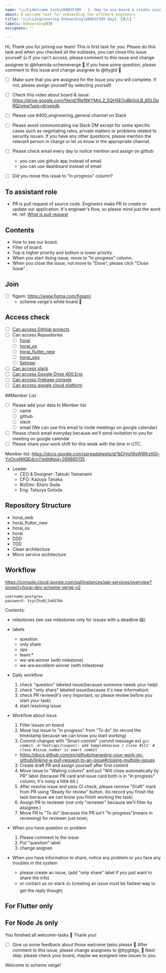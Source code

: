 ```yaml
---
name: "○○さんWelcome task\U0001F389 - 1. How to use board & create issues"
about: A welcome task for onboarding the offshore engineers
title: "○○さんEngineering Onboarding\U0001F389 Day1 【本人】"
labels: Onboarding実施
assignees: ''

---
```


Hi, Thank you for joining our team!
This is first task for you.
Please do this task and when you checked all the subtasks, you can close this issue yourself :+1:
If you can't access, please comment to this issue and change assignee to @khamida-schemeverge :bow:
If you have some question, please comment to this issue and change assignee to @ttygtd :bow:

- [ ] Make sure that you are assigned for the Issue you you will complete. If not, please assign yourself by selecting yourself.
- [ ] Check this video about board & issue: https://drive.google.com/file/d/1Ref8KYMnLZ_5QH5EOuBb0oLB_6DLDpRQ/view?usp=drivesdk
- [ ] Please use #400_engineering_general channel on Slack
- [ ] Please avoid communicating via Slack DM except for some specific cases such as negotiating rates, private matters or problems related to security issues.
If you have any other questions, please mention the relevant person in charge or let us know in the appropriate channel.
- [ ] Please check email every day to notice mention and assign on github
  - you can use github app instead of email
  - you can use dashboard instead of email
- [ ] Did you move this issue to "In progress" column? 


## To assistant role
- PR is pull request of source code. Engineers make PR to create or update our application. It's engineer's flow, so please mind just the word `PR`. ref: [What is pull request](https://www.google.com/search?q=what+is+pull+request)

## Contents
- How to see our board.
- Filter of board.
- Top is higher priority and bottom is lower priority.
- When you start doing issue, move to "In progress" column.
- When you close the issue, not move to "Done", please click "Close Issue" .

## Join
- [ ] figjam: https://www.figma.com/figjam/
  - scheme verge's white board  :bow:

## Access check
- [ ] [Can access GitHub projects](https://github.com/orgs/scheme-verge-inc/projects/4)
- [ ] Can access Repositories
  - [ ] [horai](https://github.com/scheme-verge-inc/horai)
  - [ ] [horai_os](https://github.com/scheme-verge-inc/horai_os)
  - [ ] [horai_flutter_new](https://github.com/scheme-verge-inc/horai_flutter_new)
  - [ ] [horai_ops](https://github.com/scheme-verge-inc/horai_ops)
  - [ ] [Setogei](https://github.com/scheme-verge-inc/setogei)
- [ ] [Can access slack ](https://horai-dev.slack.com/archives/CMG7JJKFZ)
- [ ] [Can access Google Drive 400.Eng ](https://drive.google.com/drive/folders/1bvNelIsAyKNs09briLMANjDJC0xUBjzc)
- [ ] [Can access firebase console](https://console.firebase.google.com/project/horai-dev-scheme-verge-v2/overview)
- [ ] [Can access google cloud platform](https://console.cloud.google.com/appengine/services?project=horai-dev-scheme-verge-v2)

##Member List 
- [ ] Please add your data to Member list
  - [ ] name
  - [ ] github
  - [ ] slack
  - [ ] email (We can use this email to invite meetings on google calendar)
- [ ] Please check email everyday because we'll send invitation to you for meeting on google calendar
- [ ] Please share your work shift for this week with the time in UTC.

Member list: https://docs.google.com/spreadsheets/d/1bDlVq19sW8RrztIGl-YxOcqNtIQEdcn7/edit#gid=269665135
- Leader
  - CEO & Designer: Tatsuki Yamanami
  - CFO: Kazuya Tanaka
  - BizDev: Eitaro Suda
  - Eng: Tatsuya Gotoda 

## Repository Structure
- horai_web
- horai_flutter_new
- horai_os
- horai
- DDD
- TDD
- Clean architecture
- Micro service architecture

## Workflow
https://console.cloud.google.com/sql/instances/api-services/overview?project=horai-dev-scheme-verge-v2
```
username:postgres
password: tsyzIhuBjJn6O7bb
```

Contents:
- milestones (we use milestones only for issues with a deadline :scream:)
- labels
  - question
  - only share
  - ops
  - team:*
  - we-are:winner (with milestone)
  - we-are:excellent-winner (with milestone)

- Daily workflow
  1. check "question" labeled issue(because someone needs your help)
  1. check "only share" labeled issue(because it's new information)
  1. check PR review(it's very important, so please review before you start your task)
  1. start resolving issue

- Workflow about issue
  1. Filter issues on board
  1. Move top issue to "In progress" from "To do" (to record the timestamp because we can know you start working)
  1. Commit changes with "Smart commit" commit message ex) `git commit -m'feat(api/coupon): add SampleUsecase / close #111' # close #issue_number is smart commit`
    - https://docs.github.com/en/github/managing-your-work-on-github/linking-a-pull-request-to-an-issue#closing-multiple-issues
  3. Create draft PR and assign yourself after first commit
  4. Move issue to "Waiting column" and put "Will close automatically by PR" label (because PR card and issue card both is in "In progress" column, it's noisy a little bit.)
  5. After resolve issue and pass CI check, please remove "Draft" mark from PR using "Ready for review" button. (to record you finish the task because we can know you finish working the task)
  6. Assign PR to reviewer (not only "reviewer" because we'll filter by assignee.)
  7. Move PR to "To do" (because the PR isn't "In progress"(means in reviewing) for reviewer just now);


- When you have question or problem
  1. Please comment to the issue
  1. Put "question" label
  1. change asignee
- When you have information to share, notice any problem or you face any troubles in the system 
  - please create an issue, (add "only share" label if you just want to share the info)
  - or contact us on slack :+1: (creating an issue must be fastest way to get the reply though)

## For Flutter only
## For Node Js only 

You finished all welcome-tasks 🎉
Thank you!

- [ ]  Give us some feedback about those welcome tasks please 🙇
After comment to this issue, please change assignees to @ttygtdgs, 🙇
Next step: please check your board, maybe we assigned new issues to you.

Welcome to scheme verge!
